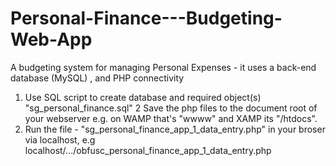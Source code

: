 # Personal-Finance---Budgeting-Web-App
A budgeting system for managing Personal Expenses - it uses a back-end database (MySQL) , and PHP connectivity
1. Use SQL script to create database and required object(s) "sg_personal_finance.sql" 
2 Save the php files to the document root of your webserver e.g. on WAMP that's "wwww" and XAMP its "/htdocs".
3. Run the file - "sg_personal_finance_app_1_data_entry.php" in your broser via localhost, e.g
  localhost/.../obfusc_personal_finance_app_1_data_entry.php
  
  
  
  
  
